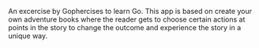 An excercise by Gophercises to learn Go. This app is based on create your own adventure books where the reader gets to choose certain actions at points in the story to change the outcome and experience the story in a unique way. 